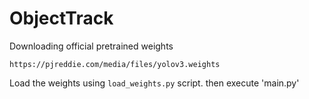 # ObjectTrack
Downloading official pretrained weights
```
https://pjreddie.com/media/files/yolov3.weights
```
Load the weights using `load_weights.py` script. then execute 'main.py' 




    
